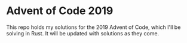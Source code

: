 # Advent of Code 2019

This repo holds my solutions for the 2019 Advent of Code, which I'll be solving in Rust.
It will be updated with solutions as they come.
